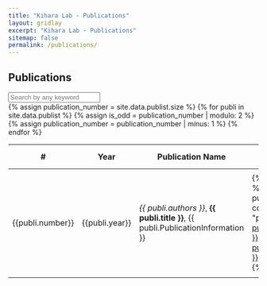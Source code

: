 ```yaml
---
title: "Kihara Lab - Publications"
layout: gridlay
excerpt: "Kihara Lab - Publications"
sitemap: false
permalink: /publications/
---
```


Publications
------------
  <div class="input-group">
  <input id="search_table" onkeyup="filterTable()" type="search" class="form-control" placeholder="Search by any keyword" />
  </div>
  <table id="publication_table" class="table table-striped table-hover">
      <thead class="thead-light">
          <tr>
              <th scope="col">#</th>
              <th scope="col">Year</th>
              <th scope="col">Publication Name</th>
              <th scope="col"></th>
              <th scope="col"></th>
              <th scope="col">Relevant Links</th>
          </tr>
      </thead>
      <tbody>
          {% assign publication_number = site.data.publist.size %}
          {% for publi in site.data.publist %}
              {% assign is_odd = publication_number | modulo: 2 %}
              <tr>
                  <td class="col">
                      {{publi.number}}
                  </td>
                  <td class="col">
                      {{publi.year}}
                  </td>
                  <td class="col">
                      <em>{{ publi.authors }}</em>, <b>{{ publi.title }}</b>, {{ publi.PublicationInformation }}
                  </td>
                  <td class="col">
                  {% if publi.link %}
                      {% if publi.link.url contains "paper/" %}
                        <a class="btn btn-primary" href="{{ site.url }}{{ site.baseurl }}/{{ publi.link.url }}">{{ publi.link.display }}</a>
                      {% else %}
                        <a class="btn btn-primary" href="{{ publi.link.url }}">{{ publi.link.display }}</a>
                      {% endif %}
                  {% endif %}
                  </td>
                  <td class="col">
                  {% if publi.abstract %}
                    <a class="btn btn-primary" href="{{ publi.abstract.url }}">{{ publi.abstract.display }}</a>
                  {% endif %}
                  </td>
                  <td class="col">
                  <ul>
                    {% for link in publi.links %}
                      <li><a href="{{ link.url }}">{{ link.display }}</a> </li>
                    {% endfor %}
                  </ul>
                  </td>
              </tr>
              {% assign publication_number = publication_number | minus: 1 %}
          {% endfor %}
      </tbody>
  </table>

<script>
function filterTable() {
  var input, filter, table, tr, td, i, txtValue;
  input = document.getElementById("search_table");
  filter = input.value.toUpperCase();
  table = document.getElementById("publication_table");
  tr = table.getElementsByTagName("tr");
  for (i = 0; i < tr.length; i++) {
    td = tr[i].getElementsByTagName("td")[1];
    if (td) {
      txtValue = td.textContent || td.innerText;
      if (txtValue.toUpperCase().indexOf(filter) > -1) {
        tr[i].style.display = "";
      } else {
        tr[i].style.display = "none";
      }
    } 
    td = tr[i].getElementsByTagName("td")[2];
    if (td) {
      txtValue = td.textContent || td.innerText;
      if (txtValue.toUpperCase().indexOf(filter) > -1) {
        tr[i].style.display = "";
      } else {
        tr[i].style.display = "none";
      }
    }           
  }
}
</script>